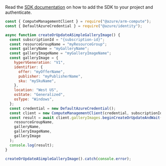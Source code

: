 Read the [SDK documentation](https://github.com/Azure/azure-sdk-for-js/blob/%40azure%2Farm-compute_17.3.1/sdk/compute/arm-compute/README.md) on how to add the SDK to your project and authenticate.

```javascript
const { ComputeManagementClient } = require("@azure/arm-compute");
const { DefaultAzureCredential } = require("@azure/identity");

async function createOrUpdateASimpleGalleryImage() {
  const subscriptionId = "{subscription-id}";
  const resourceGroupName = "myResourceGroup";
  const galleryName = "myGalleryName";
  const galleryImageName = "myGalleryImageName";
  const galleryImage = {
    hyperVGeneration: "V1",
    identifier: {
      offer: "myOfferName",
      publisher: "myPublisherName",
      sku: "mySkuName",
    },
    location: "West US",
    osState: "Generalized",
    osType: "Windows",
  };
  const credential = new DefaultAzureCredential();
  const client = new ComputeManagementClient(credential, subscriptionId);
  const result = await client.galleryImages.beginCreateOrUpdateAndWait(
    resourceGroupName,
    galleryName,
    galleryImageName,
    galleryImage
  );
  console.log(result);
}

createOrUpdateASimpleGalleryImage().catch(console.error);
```
